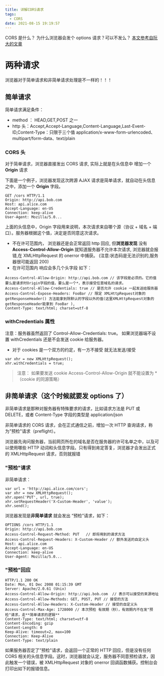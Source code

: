 ```yaml
---
title: 详解CORS请求
tags:
  - CORS
date: 2021-08-15 19:19:57
---
```


CORS 是什么？ 为什么浏览器会发个 options 请求？可以不发么？ [本文参考自阮大的文章](http://www.ruanyifeng.com/blog/2016/04/cors.html)

<!-- more -->

# 两种请求

浏览器对于简单请求和非简单请求处理是不一样的！！！

## 简单请求

简单请求满足条件：

- method ： HEAD,GET,POST 之一
- http 头：Accept,Accept-Language,Content-Language,Last-Event-ID,Content-Type：只限于三个值 application/x-www-form-urlencoded、multipart/form-data、text/plain

### CORS 头

对于简单请求，浏览器直接发出 CORS 请求, 实际上就是在头信息中 增加一个 **Origin** 请求

下面是一个例子，浏览器发现这次跨源 AJAX 请求是简单请求，就自动在头信息之中，添加一个 **Origin** 字段。

```
GET /cors HTTP/1.1
Origin: http://api.bob.com
Host: api.alice.com
Accept-Language: en-US
Connection: keep-alive
User-Agent: Mozilla/5.0...
```

上面的头信息中，Origin 字段用来说明，本次请求来自哪个源（协议 + 域名 + 端口）。服务器根据这个值，决定是否同意这次请求。

- 不在许可范围内，
  浏览器还是会正常返回 http 回应, 但**浏览器发现** 没有 **Access-Control-Allow-Origin** 就知道服务器不允许本次请求, 浏览器就会报错,在 XMLHttpRequest 的 onerror 中捕获。 (注意:状态码是无法识别的,服务器很可能返回 200)
- 在许可范围内 响应会多几个头字段 如下：

```
Access-Control-Allow-Origin: http://api.bob.com // 该字段是必须的。它的值要么是请求时Origin字段的值，要么是一个*，表示接受任意域名的请求。
Access-Control-Allow-Credentials: true // 是否允许 cookie 一起发送给服务器
Access-Control-Expose-Headers: FooBar // 限定 XMLHttpRequest对象的getResponseHeader() 方法能拿到除默认的字段以外的值(这里XMLHttpRequest对象的getResponseHeader能拿到 FooBar ),
Content-Type: text/html; charset=utf-8
```

### withCredentials 属性

注意：服务器虽然返回了 Control-Allow-Credentials: true。 如果浏览器端不设置 withCredentials 还是不会发送 cookie 给服务器。

- 对于 cookies 是一个双方的约定，有一方不接受 就无法发送/接受

```
var xhr = new XMLHttpRequest();
xhr.withCredentials = true;
```

> 注意： 如果要发送 cookie Access-Control-Allow-Origin 就不能设置为 \* （cookie 的同源策略）

## 非简单请求（这个时候就要发 options 了）

非简单请求是那种对服务器有特殊要求的请求，比如请求方法是 PUT 或 DELETE，或者 Content-Type 字段的类型是 application/json

非简单请求的 CORS 请求，会在正式通信之前，增加一次 HTTP 查询请求，称为"预检"请求（preflight）。

浏览器先询问服务器，当前网页所在的域名是否在服务器的许可名单之中，以及可以使用哪些 HTTP 动词和头信息字段。只有得到肯定答复，浏览器才会发出正式的 XMLHttpRequest 请求，否则就报错

### "预检"请求

非简单请求：

```
var url = 'http://api.alice.com/cors';
var xhr = new XMLHttpRequest();
xhr.open('PUT', url, true);
xhr.setRequestHeader('X-Custom-Header', 'value');
xhr.send();
```

浏览器发现是**非简单请求** 就会发出 “预检”请求，如下：

```
OPTIONS /cors HTTP/1.1
Origin: http://api.bob.com
Access-Control-Request-Method: PUT   // 即将用到的请求方法
Access-Control-Request-Headers: X-Custom-Header // 额外发送的自定义头
Host: api.alice.com
Accept-Language: en-US
Connection: keep-alive
User-Agent: Mozilla/5.0...

```

### "预检"回应

```
HTTP/1.1 200 OK
Date: Mon, 01 Dec 2008 01:15:39 GMT
Server: Apache/2.0.61 (Unix)
Access-Control-Allow-Origin: http://api.bob.com  // 表示可以接受的来源地址
Access-Control-Allow-Methods: GET, POST, PUT // 接受的方法
Access-Control-Allow-Headers: X-Custom-Header // 接受的自定义头
Access-Control-Max-Age: 1728000 // 本次预检 有效期（秒），有效期内不在发"预检"请求，走**简单请求的逻辑**
Content-Type: text/html; charset=utf-8
Content-Encoding: gzip
Content-Length: 0
Keep-Alive: timeout=2, max=100
Connection: Keep-Alive
Content-Type: text/plain
```

如果服务器否定了"预检"请求，会返回一个正常的 HTTP 回应，但是没有任何 CORS 相关的头信息字段。这时，浏览器就会认定，服务器不同意预检请求，因此触发一个错误，被 XMLHttpRequest 对象的 onerror 回调函数捕获。控制台会打印出如下的报错信息。
